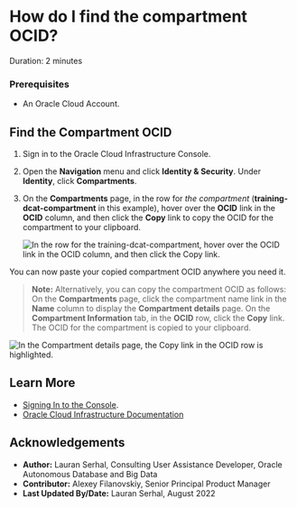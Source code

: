 # How do I find the compartment OCID?
Duration: 2 minutes

### Prerequisites
* An Oracle Cloud Account.

## Find the Compartment OCID

1. Sign in to the Oracle Cloud Infrastructure Console.

2. Open the **Navigation** menu and click **Identity & Security**. Under **Identity**, click **Compartments**.

3. On the **Compartments** page, in the row for _the compartment_ (**training-dcat-compartment** in this example), hover over the **OCID** link in the **OCID** column, and then click the **Copy** link to copy the OCID for the compartment to your clipboard.

    ![In the row for the training-dcat-compartment, hover over the OCID link in the OCID column, and then click the Copy link.](./images/copy-compartment-ocid.png " ")

You can now paste your copied compartment OCID anywhere you need it.

> **Note:** Alternatively, you can copy the compartment OCID as follows: On the **Compartments** page, click the compartment name link in the **Name** column to display the **Compartment details** page. On the **Compartment Information** tab, in the **OCID** row, click the **Copy** link. The OCID for the compartment is copied to your clipboard.

![In the Compartment details page, the Copy link in the OCID row is highlighted.](./images/copy-compartment-ocid-2.png " ")

## Learn More

* [Signing In to the Console](https://docs.cloud.oracle.com/en-us/iaas/Content/GSG/Tasks/signingin.htm).
* [Oracle Cloud Infrastructure Documentation](https://docs.oracle.com/en-us/iaas/Content/GSG/Concepts/baremetalintro.htm)

## Acknowledgements
* **Author:** Lauran Serhal, Consulting User Assistance Developer, Oracle Autonomous Database and Big Data
* **Contributor:** Alexey Filanovskiy, Senior Principal Product Manager
* **Last Updated By/Date:** Lauran Serhal, August 2022
